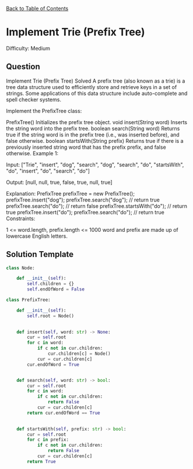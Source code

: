[Back to Table of Contents](../../README.md)

# Implement Trie (Prefix Tree)
Difficulty: Medium

## Question
Implement Trie (Prefix Tree)
Solved 
A prefix tree (also known as a trie) is a tree data structure used to efficiently store and retrieve keys in a set of strings. Some applications of this data structure include auto-complete and spell checker systems.

Implement the PrefixTree class:

PrefixTree() Initializes the prefix tree object.
void insert(String word) Inserts the string word into the prefix tree.
boolean search(String word) Returns true if the string word is in the prefix tree (i.e., was inserted before), and false otherwise.
boolean startsWith(String prefix) Returns true if there is a previously inserted string word that has the prefix prefix, and false otherwise.
Example 1:

Input: 
["Trie", "insert", "dog", "search", "dog", "search", "do", "startsWith", "do", "insert", "do", "search", "do"]

Output:
[null, null, true, false, true, null, true]

Explanation:
PrefixTree prefixTree = new PrefixTree();
prefixTree.insert("dog");
prefixTree.search("dog");    // return true
prefixTree.search("do");     // return false
prefixTree.startsWith("do"); // return true
prefixTree.insert("do");
prefixTree.search("do");     // return true
Constraints:

1 <= word.length, prefix.length <= 1000
word and prefix are made up of lowercase English letters.

## Solution Template
```python
class Node:

    def __init__(self):
        self.children = {}
        self.endOfWord = False

class PrefixTree:

    def __init__(self):
        self.root = Node()
        

    def insert(self, word: str) -> None:
        cur = self.root
        for c in word:
            if c not in cur.children:
                cur.children[c] = Node()
            cur = cur.children[c]
        cur.endOfWord = True


    def search(self, word: str) -> bool:
        cur = self.root
        for c in word:
            if c not in cur.children:
                return False
            cur = cur.children[c]
        return cur.endOfWord == True
        

    def startsWith(self, prefix: str) -> bool:
        cur = self.root
        for c in prefix:
            if c not in cur.children:
                return False
            cur = cur.children[c]
        return True
        
        
```
